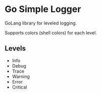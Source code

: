 # Go Simple Logger

GoLang library for leveled logging.

Supports colors (shell colors) for each level.

## Levels
- Info
- Debug
- Trace
- Warning
- Error
- Critical


